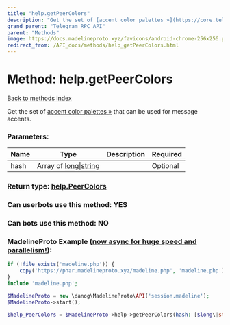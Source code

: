 ```yaml
---
title: "help.getPeerColors"
description: "Get the set of [accent color palettes »](https://core.telegram.org/api/colors) that can be used for message accents."
grand_parent: "Telegram RPC API"
parent: "Methods"
image: https://docs.madelineproto.xyz/favicons/android-chrome-256x256.png
redirect_from: /API_docs/methods/help_getPeerColors.html
---
```

# Method: help.getPeerColors
[Back to methods index](index.html)



Get the set of [accent color palettes »](https://core.telegram.org/api/colors) that can be used for message accents.

### Parameters:

| Name     |    Type       | Description | Required |
|----------|---------------|-------------|----------|
|hash|Array of [long\|string](/API_docs/types/long\|string.html) |  | Optional|


### Return type: [help.PeerColors](/API_docs/types/help.PeerColors.html)

### Can userbots use this method: **YES**

### Can bots use this method: **NO**


### MadelineProto Example ([now async for huge speed and parallelism!](https://docs.madelineproto.xyz/docs/ASYNC.html)):


```php
if (!file_exists('madeline.php')) {
    copy('https://phar.madelineproto.xyz/madeline.php', 'madeline.php');
}
include 'madeline.php';

$MadelineProto = new \danog\MadelineProto\API('session.madeline');
$MadelineProto->start();

$help_PeerColors = $MadelineProto->help->getPeerColors(hash: [$long\|string, $long\|string], );
```


